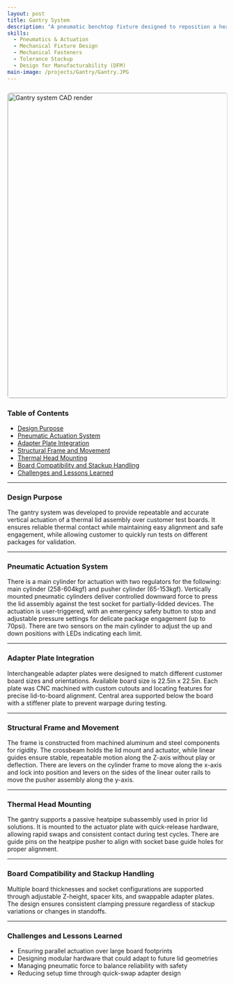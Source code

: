 ```yaml
---
layout: post
title: Gantry System
description: "A pneumatic benchtop fixture designed to reposition a heatpipe-based thermal lid over test boards, with custom adapter plates for alignment across varying stackups."
skills:
  - Pneumatics & Actuation
  - Mechanical Fixture Design
  - Mechanical Fasteners
  - Tolerance Stackup
  - Design for Manufacturability (DFM)
main-image: /projects/Gantry/Gantry.JPG
---
```


<img src="/projects/gantry/Gantry.JPG" alt="Gantry system CAD render" width="700" style="display: block; margin: 1.5rem auto; border: 1px solid #ccc; border-radius: 6px;" />

### Table of Contents
- [Design Purpose](#design-purpose)
- [Pneumatic Actuation System](#pneumatic-actuation-system)
- [Adapter Plate Integration](#adapter-plate-integration)
- [Structural Frame and Movement](#structural-frame-and-movement)
- [Thermal Head Mounting](#thermal-head-mounting)
- [Board Compatibility and Stackup Handling](#board-compatibility-and-stackup-handling)
- [Challenges and Lessons Learned](#challenges-and-lessons-learned)

---

### Design Purpose

The gantry system was developed to provide repeatable and accurate vertical actuation of a thermal lid assembly over customer test boards. It ensures reliable thermal contact while maintaining easy alignment and safe engagement, while allowing customer to quickly run tests on different packages for validation.

---

### Pneumatic Actuation System

There is a main cylinder for actuation with two regulators for the following: main cylinder (258-604kgf) and pusher cylinder (65-153kgf). Vertically mounted pneumatic cylinders deliver controlled downward force to press the lid assembly against the test socket for partially-lidded devices. The actuation is user-triggered, with an emergency safety button to stop and adjustable pressure settings for delicate package engagement (up to 70psi). There are two sensors on the main cylinder to adjust the up and down positions with LEDs indicating each limit. 

---

### Adapter Plate Integration

Interchangeable adapter plates were designed to match different customer board sizes and orientations. Available board size is 22.5in x 22.5in. Each plate was CNC machined with custom cutouts and locating features for precise lid-to-board alignment. Central area supported below the board with a stiffener plate to prevent warpage during testing.

---

### Structural Frame and Movement

The frame is constructed from machined aluminum and steel components for rigidity. The crossbeam holds the lid mount and actuator, while linear guides ensure stable, repeatable motion along the Z-axis without play or deflection. There are levers on the cylinder frame to move along the x-axis and lock into position and levers on the sides of the linear outer rails to move the pusher assembly along the y-axis.

---

### Thermal Head Mounting

The gantry supports a passive heatpipe subassembly used in prior lid solutions. It is mounted to the actuator plate with quick-release hardware, allowing rapid swaps and consistent contact during test cycles. There are guide pins on the heatpipe pusher to align with socket base guide holes for proper alignment.

---

### Board Compatibility and Stackup Handling

Multiple board thicknesses and socket configurations are supported through adjustable Z-height, spacer kits, and swappable adapter plates. The design ensures consistent clamping pressure regardless of stackup variations or changes in standoffs.

---

### Challenges and Lessons Learned

- Ensuring parallel actuation over large board footprints  
- Designing modular hardware that could adapt to future lid geometries  
- Managing pneumatic force to balance reliability with safety  
- Reducing setup time through quick-swap adapter design


